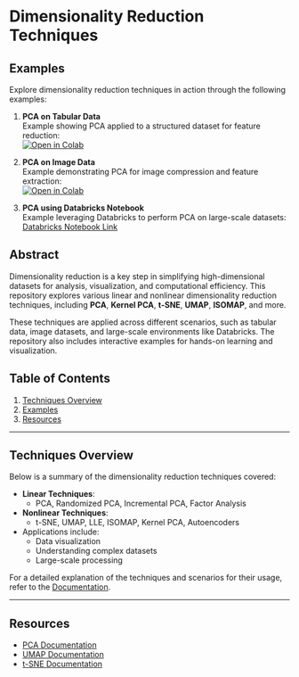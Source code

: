 # Dimensionality Reduction Techniques

## Examples
Explore dimensionality reduction techniques in action through the following examples:

1. **PCA on Tabular Data**  
   Example showing PCA applied to a structured dataset for feature reduction:  
   [![Open in Colab](https://colab.research.google.com/assets/colab-badge.svg)](https://colab.research.google.com/drive/1odE317TpTtf5koe5iICBlbvCoI3GaWlf?usp=sharing)

2. **PCA on Image Data**  
   Example demonstrating PCA for image compression and feature extraction:  
   [![Open in Colab](https://colab.research.google.com/assets/colab-badge.svg)](https://colab.research.google.com/drive/1LwCVxO02GJMf3j9piBkneMsckLHt7IZL?usp=sharing)

3. **PCA using Databricks Notebook**  
   Example leveraging Databricks to perform PCA on large-scale datasets:  
   [Databricks Notebook Link](https://dbc-8704f04e-2339.cloud.databricks.com/editor/notebooks/1369689167571328?o=2652802991187363)

## Abstract
Dimensionality reduction is a key step in simplifying high-dimensional datasets for analysis, visualization, and computational efficiency. This repository explores various linear and nonlinear dimensionality reduction techniques, including **PCA**, **Kernel PCA**, **t-SNE**, **UMAP**, **ISOMAP**, and more. 

These techniques are applied across different scenarios, such as tabular data, image datasets, and large-scale environments like Databricks. The repository also includes interactive examples for hands-on learning and visualization.

## Table of Contents
1. [Techniques Overview](#techniques-overview)
2. [Examples](#examples)
3. [Resources](#resources)

---

## Techniques Overview
Below is a summary of the dimensionality reduction techniques covered:
- **Linear Techniques**:
  - PCA, Randomized PCA, Incremental PCA, Factor Analysis
- **Nonlinear Techniques**:
  - t-SNE, UMAP, LLE, ISOMAP, Kernel PCA, Autoencoders
- Applications include:
  - Data visualization
  - Understanding complex datasets
  - Large-scale processing

For a detailed explanation of the techniques and scenarios for their usage, refer to the [Documentation](#).

---


## Resources
- [PCA Documentation](https://scikit-learn.org/stable/modules/decomposition.html#pca)
- [UMAP Documentation](https://umap-learn.readthedocs.io/en/latest/)
- [t-SNE Documentation](https://scikit-learn.org/stable/modules/generated/sklearn.manifold.TSNE.html)

